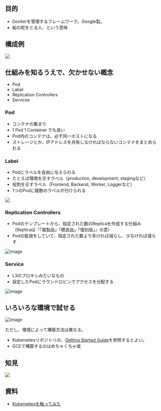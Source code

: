 ## 目的

- Dockerを管理するフレームワーク。Google製。
- 船の舵をとる人、という意味

## 構成例

![](https://cloud.githubusercontent.com/assets/15371677/23779104/a9879592-0581-11e7-8447-db8d59ee23ad.png)

## 仕組みを知るうえで、欠かせない概念

- Pod
- Label
- Replication Controllers
- Services

### Pod

- コンテナの集まり
- 1 Pod 1 Container でも良い
- Pod内のコンテナは、必ず同一ホストになる
- ストレージとか、IPアドレスを共有しなければならないコンテナをまとめられる

### Label

- Podにラベルを自由に与えられる
- たとえば環境を示すラベル（production, development, stagingなど）
- 役割を示すラベル（Frontend, Backend, Worker, Loggerなど）
- 1つのPodに複数のラベルが付けられる

![](https://cloud.githubusercontent.com/assets/15371677/23779125/d0f2d0f6-0581-11e7-90ec-450353048b2c.png)

### Replication Controllers

- Podのテンプレートから、指定された数のReplicaを作成する仕組み（Replicaは『「複製品」「模造品」「復刻版」』の意）
- Podの監視をしていて、指定された数より多ければ減らし、少なければ減らす

![image](https://cloud.githubusercontent.com/assets/15371677/23779183/42d6e8c4-0582-11e7-9dd1-1cef5ef84505.png)

### Service

- L3のプロキシみたいなもの
- 設定したPodにラウンドロビンでアクセスを分配する

![image](https://cloud.githubusercontent.com/assets/15371677/23779206/6b9e1e26-0582-11e7-98cc-80cfe9f137e5.png)

## いろいろな環境で試せる

![image](https://cloud.githubusercontent.com/assets/15371677/23779422/b1ff6784-0583-11e7-8cde-09804d9dfcff.png)

ただし、環境によって構築方法は異なる。

- Kubernetesリポジトリの、[Getting Started Guide]()を参照するとよい。
- GCEで構築するのはめちゃくちゃ楽

## 知見

![](https://cloud.githubusercontent.com/assets/15371677/23779571/9738d150-0584-11e7-90e9-c3b23453c0cd.png)

## 資料

- [Kubernetesを触ってみた](https://www.slideshare.net/jacopen/kubernetes)